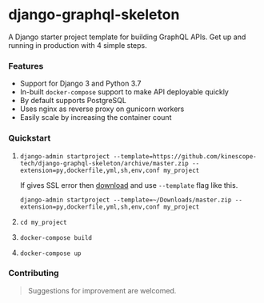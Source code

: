 # django-graphql-skeleton
A Django starter project template for building GraphQL APIs. Get up and running in production with 4 simple steps.

### Features

- Support for Django 3 and Python 3.7
- In-built `docker-compose` support to make API deployable quickly
- By default supports PostgreSQL
- Uses nginx as reverse proxy on gunicorn workers
- Easily scale by increasing the container count

### Quickstart

1. `django-admin startproject --template=https://github.com/kinescope-tech/django-graphql-skeleton/archive/master.zip --extension=py,dockerfile,yml,sh,env,conf my_project`

    If gives SSL error then [download](https://github.com/kinescope-tech/django-graphql-skeleton/archive/master.zip) and use `--template` flag like this.

    `django-admin startproject --template=~/Downloads/master.zip --extension=py,dockerfile,yml,sh,env,conf my_project`

2. `cd my_project`
3. `docker-compose build`
4. `docker-compose up`

### Contributing

> Suggestions for improvement are welcomed.
